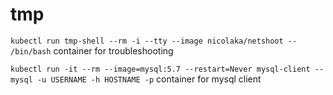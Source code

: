 # tmp 

`kubectl run tmp-shell --rm -i --tty --image nicolaka/netshoot -- /bin/bash` container for troubleshooting

`kubectl run -it --rm --image=mysql:5.7 --restart=Never mysql-client -- mysql -u USERNAME -h HOSTNAME -p`
container for mysql client